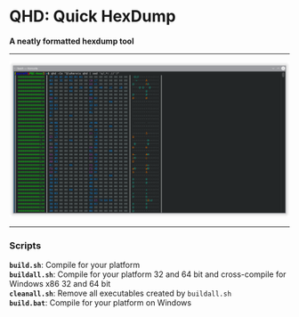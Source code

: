 # QHD: Quick HexDump
**A neatly formatted hexdump tool**

---
[![image](https://raw.githubusercontent.com/PQCraft/PQCraft/master/Screenshot_20220126_163006.png)](#?)

---
### Scripts
**`build.sh`**: Compile for your platform<br>
**`buildall.sh`**: Compile for your platform 32 and 64 bit and cross-compile for Windows x86 32 and 64 bit<br>
**`cleanall.sh`**: Remove all executables created by `buildall.sh`<br>
**`build.bat`**: Compile for your platform on Windows<br>
